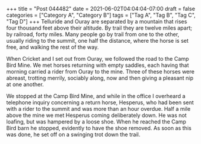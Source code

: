 +++
title = "Post 044482"
date = 2021-06-02T04:04:04-07:00
draft = false
categories = ["Category A", "Category B"]
tags = ["Tag A", "Tag B", "Tag C", "Tag D"]
+++
Telluride and Ouray are separated by a mountain that rises four thousand feet above their altitude. By trail they are twelve miles apart; by railroad, forty miles. Many people go by trail from one to the other, usually riding to the summit, one half the distance, where the horse is set free, and walking the rest of the way.

When Cricket and I set out from Ouray, we followed the road to the Camp Bird Mine. We met horses returning with empty saddles, each having that morning carried a rider from Ouray to the mine. Three of these horses were abreast, trotting merrily, sociably along, now and then giving a pleasant nip at one another.

We stopped at the Camp Bird Mine, and while in the office I overheard a telephone inquiry concerning a return horse, Hesperus, who had been sent with a rider to the summit and was more than an hour overdue. Half a mile above the mine we met Hesperus coming deliberately down. He was not loafing, but was hampered by a loose shoe. When he reached the Camp Bird barn he stopped, evidently to have the shoe removed. As soon as this was done, he set off on a swinging trot down the trail.

